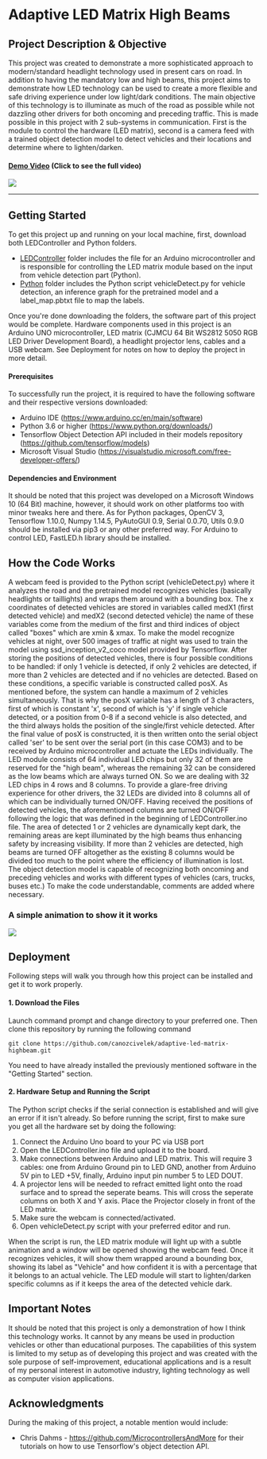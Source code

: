 # Adaptive LED Matrix High Beams

## Project Description & Objective

This project was created to demonstrate a more sophisticated approach to modern/standard headlight technology used in present cars on road.
In addition to having the mandatory low and high beams, this project aims to demonstrate how LED technology can be used to create a more
flexible and safe driving experience under low light/dark conditions. The main objective of this technology is to illuminate as much of the 
road as possible while not dazzling other drivers for both oncoming and preceding traffic.
This is made possible in this project with 2 sub-systems in communication. 
First is the module to control the hardware (LED matrix), second is 
a camera feed with a trained object detection model to detect vehicles and their locations and determine where to lighten/darken.

#### [**Demo Video**](https://youtu.be/6VwgZgbertE) (Click to see the full video)

![](https://imgur.com/a9QZYnO.gif)

---

## Getting Started

To get this project up and running on your local machine, first, download both LEDController and Python folders. 
* [LEDController](LEDController) folder includes the file for an Arduino microcontroller and is responsible for controlling the LED matrix module based on the input from vehicle detection part (Python).
* [Python](Python) folder includes the Python script vehicleDetect.py for vehicle detection, an inference graph for the pretrained model and a label_map.pbtxt file to map the labels.

Once you're done downloading the folders, the software part of this project would be complete. 
Hardware components used in this project is an Arduino UNO microcontroller, LED matrix (CJMCU 64 Bit WS2812 5050 RGB LED Driver Development Board), a headlight projector lens, cables and a USB webcam. See Deployment for notes on how to deploy the project in more detail.

#### Prerequisites
To successfully run the project, it is required to have the following software and their respective versions downloaded:
* Arduino IDE (https://www.arduino.cc/en/main/software)
* Python 3.6 or higher (https://www.python.org/downloads/)
* Tensorflow Object Detection API included in their models repository (https://github.com/tensorflow/models)
* Microsoft Visual Studio (https://visualstudio.microsoft.com/free-developer-offers/)

#### Dependencies and Environment
It should be noted that this project was developed on a Microsoft Windows 10 (64 Bit) machine, however, it should work on other platforms too with minor tweaks here and there. As for Python packages, OpenCV 3, Tensorflow 1.10.0, Numpy 1.14.5, PyAutoGUI 0.9, Serial 0.0.70, Utils 0.9.0 should be installed via pip3 or any other preferred way. For Arduino to control LED, FastLED.h library should be installed.

## How the Code Works
A webcam feed is provided to the Python script (vehicleDetect.py) where it analyzes the road and the pretrained model recognizes vehicles (basically headlights or taillights) and wraps them around with a bounding box. The x coordinates of detected vehicles are stored in variables called medX1 (first detected vehicle) and medX2 (second detected vehicle) the name of these variables come from the medium of the first and third indices of object called "boxes" which are xmin & xmax. To make the model recognize vehicles at night, over 500 images of traffic at night was used to train the model using ssd_inception_v2_coco model provided by Tensorflow. After storing the positions of detected vehicles, there is four possible conditions to be handled: if only 1 vehicle is detected, if only 2 vehicles are detected, if more than 2 vehicles are detected and if no vehicles are detected. Based on these conditions, a specific variable is constructed called posX. As mentioned before, the system can handle a maximum of 2 vehicles simultaneously. That is why the posX variable has a length of 3 characters, first of which is constant 'x', second of which is 'y' if single vehicle detected, or a position from 0-8 if a second vehicle is also detected, and the third always holds the position of the single/first vehicle detected. After the final value of posX is constructed, it is then written onto the serial object called 'ser' to be sent over the serial port (in this case COM3) and to be received by Arduino microcontroller and actuate the LEDs individually. The LED module consists of 64 individual LED chips but only 32 of them are reserved for the "high beam", whereas the remaining 32 can be considered as the low beams which are always turned ON. So we are dealing with 32 LED chips in 4 rows and 8 columns. To provide a glare-free driving experience for other drivers, the 32 LEDs are divided into 8 columns all of which can be individually turned ON/OFF. Having received the positions of detected vehicles, the aforementioned columns are turned ON/OFF following the logic that was defined in the beginning of LEDController.ino file. The area of detected 1 or 2 vehicles are dynamically kept dark, the remaining areas are kept illuminated by the high beams thus enhancing safety by increasing visibility. If more than 2 vehicles are detected, high beams are turned OFF altogether as the existing 8 columns would be divided too much to the point where the efficiency of illumination is lost. The object detection model is capable of recognizing both oncoming and preceding vehicles and works with different types of vehicles (cars, trucks, buses etc.) To make the code understandable, comments are added where necessary.

### A simple animation to show it it works
![](https://imgur.com/Dy1nyaF.gif)

## Deployment
Following steps will walk you through how this project can be installed and get it to work properly.
#### 1. Download the Files
Launch command prompt and change directory to your preferred one. Then clone this repository by running the following command 
```
git clone https://github.com/canozcivelek/adaptive-led-matrix-highbeam.git
```
You need to have already installed the previously mentioned software in the "Getting Started" section.

#### 2. Hardware Setup and Running the Script
The Python script checks if the serial connection is established and will give an error if it isn't already. So before running the script, first to make sure you get all the hardware set by doing the following:
1. Connect the Arduino Uno board to your PC via USB port
2. Open the LEDController.ino file and upload it to the board.
3. Make connections between Arduino and LED matrix. This will require 3 cables: one from Arduino Ground pin to LED GND, another from Arduino 5V pin to LED +5V, finally, Arduino input pin number 5 to LED DOUT.
4. A projector lens will be needed to refract emitted light onto the road surface and to spread the seperate beams. This will cross the seperate columns on both X and Y axis. Place the Projector closely in front of the LED matrix.
5. Make sure the webcam is connected/activated.
6. Open vehicleDetect.py script with your preferred editor and run.

When the script is run, the LED matrix module will light up with a subtle animation and a window will be opened showing the webcam feed. Once it recognizes vehicles, it will show them wrapped around a bounding box, showing its label as "Vehicle" and how confident it is with a percentage that it belongs to an actual vehicle. The LED module will start to lighten/darken specific columns as if it keeps the area of the detected vehicle dark.

## Important Notes
It should be noted that this project is only a demonstration of how I think this technology works. It cannot by any means be used in production vehicles or other than educational purposes. The capabilities of this system is limited to my setup as of developing this project and was created with the sole purpose of self-improvement, educational applications and is a result of my personal interest in automotive industry, lighting technology as well as computer vision applications.

## Acknowledgments
During the making of this project, a notable mention would include:
* Chris Dahms - https://github.com/MicrocontrollersAndMore for their tutorials on how to use Tensorflow's object detection API.

































